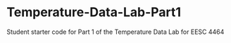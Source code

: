 # Temperature-Data-Lab-Part1
 Student starter code for Part 1 of the Temperature Data Lab for EESC 4464
